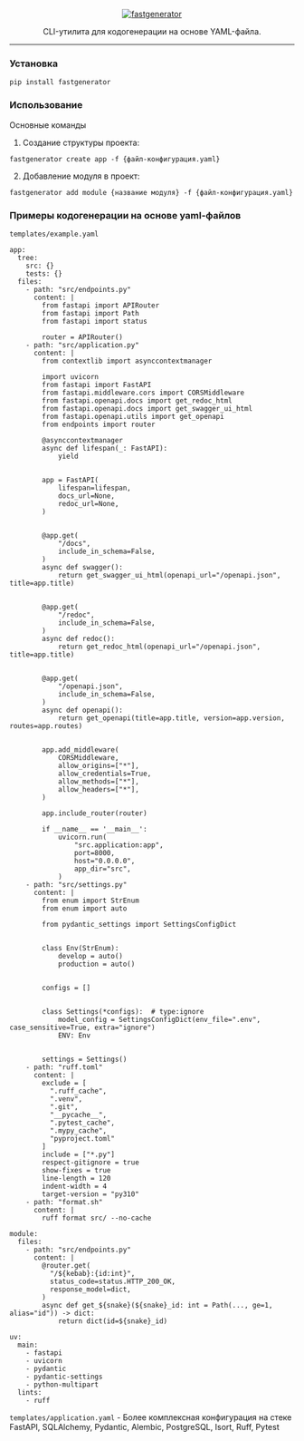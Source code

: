 <p align="center">
  <a href="https://github.com/AlexDemure/fastgenerator">
    <a href="https://ibb.co/TBZ0V6N6"><img src="https://i.ibb.co/N6XN85G5/fastgenerator.png" alt="fastgenerator" border="0" /></a>
  </a>
</p>

<p align="center">
  CLI-утилита для кодогенерации на основе YAML-файла.
</p>

---

### Установка
```pip install fastgenerator```

### Использование
Основные команды
1. Создание структуры проекта:

```fastgenerator create app -f {файл-конфигурация.yaml}```

2. Добавление модуля в проект:

```fastgenerator add module {название модуля} -f {файл-конфигурация.yaml}```

### Примеры кодогенерации на основе yaml-файлов
```templates/example.yaml``` 
```
app:
  tree:
    src: {}
    tests: {}
  files:
    - path: "src/endpoints.py"
      content: |
        from fastapi import APIRouter
        from fastapi import Path
        from fastapi import status
  
        router = APIRouter()
    - path: "src/application.py"
      content: |
        from contextlib import asynccontextmanager
  
        import uvicorn
        from fastapi import FastAPI
        from fastapi.middleware.cors import CORSMiddleware
        from fastapi.openapi.docs import get_redoc_html
        from fastapi.openapi.docs import get_swagger_ui_html
        from fastapi.openapi.utils import get_openapi
        from endpoints import router
  
        @asynccontextmanager
        async def lifespan(_: FastAPI):
            yield
  
  
        app = FastAPI(
            lifespan=lifespan,
            docs_url=None,
            redoc_url=None,
        )
  
  
        @app.get(
            "/docs",
            include_in_schema=False,
        )
        async def swagger():
            return get_swagger_ui_html(openapi_url="/openapi.json", title=app.title)
  
  
        @app.get(
            "/redoc",
            include_in_schema=False,
        )
        async def redoc():
            return get_redoc_html(openapi_url="/openapi.json", title=app.title)
  
  
        @app.get(
            "/openapi.json",
            include_in_schema=False,
        )
        async def openapi():
            return get_openapi(title=app.title, version=app.version, routes=app.routes)
  
  
        app.add_middleware(
            CORSMiddleware,
            allow_origins=["*"],
            allow_credentials=True,
            allow_methods=["*"],
            allow_headers=["*"],
        )
  
        app.include_router(router)
  
        if __name__ == '__main__':
            uvicorn.run(
                "src.application:app",
                port=8000,
                host="0.0.0.0",
                app_dir="src",
            )
    - path: "src/settings.py"
      content: |
        from enum import StrEnum
        from enum import auto
  
        from pydantic_settings import SettingsConfigDict
  
  
        class Env(StrEnum):
            develop = auto()
            production = auto()
  
  
        configs = []
  
  
        class Settings(*configs):  # type:ignore
            model_config = SettingsConfigDict(env_file=".env", case_sensitive=True, extra="ignore")
            ENV: Env
  
  
        settings = Settings()
    - path: "ruff.toml"
      content: |
        exclude = [
          ".ruff_cache",
          ".venv",
          ".git",
          "__pycache__",
          ".pytest_cache",
          ".mypy_cache",
          "pyproject.toml"
        ]
        include = ["*.py"]
        respect-gitignore = true
        show-fixes = true
        line-length = 120
        indent-width = 4
        target-version = "py310"
    - path: "format.sh"
      content: |
        ruff format src/ --no-cache

module:
  files:
    - path: "src/endpoints.py"
      content: |
        @router.get(
          "/${kebab}:{id:int}",
          status_code=status.HTTP_200_OK,
          response_model=dict,
        )
        async def get_${snake}(${snake}_id: int = Path(..., ge=1, alias="id")) -> dict:
            return dict(id=${snake}_id)

uv:
  main:
    - fastapi
    - uvicorn
    - pydantic
    - pydantic-settings
    - python-multipart
  lints:
    - ruff
```
```templates/application.yaml``` - Более комплексная конфигурация на стеке FastAPI, SQLAlchemy, Pydantic, Alembic, PostgreSQL, Isort, Ruff, Pytest
